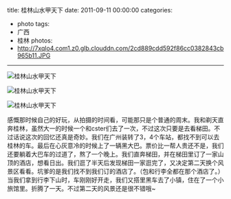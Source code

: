title: 桂林山水甲天下
date: 2011-09-11 00:00:00
categories:
- photo
tags:
- 广西
- 桂林
photos:
- http://7xqlo4.com1.z0.glb.clouddn.com/2cd889cdd592f86cc0382843cb965b11.JPG
---

![桂林山水甲天下](http://7xqlo4.com1.z0.glb.clouddn.com/bf92e68e962a41d1747fc944c7423017.JPG)

![桂林山水甲天下](http://7xqlo4.com1.z0.glb.clouddn.com/4ed9e3b595779d17cbfad2d4a287070a.JPG)

![桂林山水甲天下](http://7xqlo4.com1.z0.glb.clouddn.com/a1b1cfa18f876f914124b9a25afbb3b9.JPG)

感慨那时候自己的好玩，从拍摄的时间看，可能那只是个普通的周末。我和剃天直奔桂林，虽然大一的时候一个和cster们去了一次，不过这次只要是去看梯田。不过话说这次的回忆还真是奇妙。我们在广州装转了3，4个车站，都找不到可以去桂林的车。最后在心灰意冷的时候上了一辆黑大巴。票价比一帮人贵还不是，我们还要躺着大巴车的过道了，熬了一个晚上。我们直奔梯田，并在梯田里订了一家山顶的酒店，想看日出。我们逛了半天后发现梯田一家逛完了，又决定第二天换个风景区看看。坑爹的是我们找不到我们订的酒店了。（包和行李全都在那个酒店了。）当我们拿到行李下山时，车刚刚好开走，我们又搭里黑车去了小镇，住在了一个小旅馆里。折腾了一天。不过第二天的风景还是很不错哦~